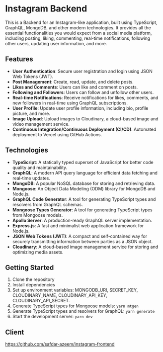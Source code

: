 # Instagram Backend

This is a Backend for an Instagram-like application, built using TypeScript, GraphQL, MongoDB, and other modern technologies. It provides all the essential functionalities you would expect from a social media platform, including posting, liking, commenting, real-time notifications, following other users, updating user information, and more.

## Features

-  **User Authentication**: Secure user registration and login using JSON Web Tokens (JWT).
-  **Post Management**: Create, read, update, and delete posts.
-  **Likes and Comments**: Users can like and comment on posts.
-  **Following and Followers**: Users can follow and unfollow other users.
-  **Real-time Notifications**: Receive notifications for likes, comments, and new followers in real-time using GraphQL subscriptions.
-  **User Profile**: Update user profile information, including bio, profile picture, and more.
-  **Image Upload**: Upload images to Cloudinary, a cloud-based image and video management service.
-  **Continuous Integration/Continuous Deployment (CI/CD)**: Automated deployment to Vercel using GitHub Actions.

## Technologies

-  **TypeScript**: A statically typed superset of JavaScript for better code quality and maintainability.
-  **GraphQL**: A modern API query language for efficient data fetching and real-time updates.
-  **MongoDB**: A popular NoSQL database for storing and retrieving data.
-  **Mongoose**: An Object Data Modeling (ODM) library for MongoDB and Node.js.
-  **GraphQL Code Generator**: A tool for generating TypeScript types and resolvers from GraphQL schemas.
-  **Mongoose Types Generator**: A tool for generating TypeScript types from Mongoose models.
-  **Apollo Server**: A production-ready GraphQL server implementation.
-  **Express.js**: A fast and minimalist web application framework for Node.js.
-  **JSON Web Tokens (JWT)**: A compact and self-contained way for securely transmitting information between parties as a JSON object.
-  **Cloudinary**: A cloud-based image management service for storing and optimizing media assets.

## Getting Started

1. Clone the repository
2. Install dependencies
3. Set up environment variables: MONGODB_URI, SECRET_KEY, CLOUDINARY_NAME, CLOUDINARY_API_KEY, CLOUDINARY_API_SECRET.
4. Generate TypeScript types for Mongoose models: `yarn mtgen`
5. Generate TypeScript types and resolvers for GraphQL: `yarn generate`
6. Start the development server: `yarn dev`

## Client

https://github.com/safdar-azeem/instagram-frontend

